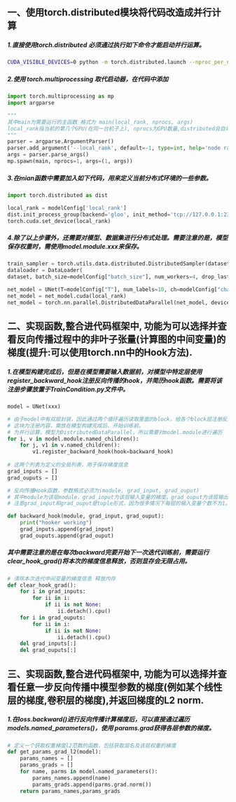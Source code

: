 ## 一、使用torch.distributed模块将代码改造成并行计算

#####  1.直接使用torch.distributed 必须通过执行如下命令才能启动并行运算。

``` bash
CUDA_VISIBLE_DEVICES=0 python -m torch.distributed.launch --nproc_per_node=1 --use_env MainCondition.py
```

##### 2.使用 torch.multiprocessing 取代启动器，在代码中添加

```python
import torch.multiprocessing as mp
import argparse

""" 
其中main为需要运行的主函数 格式为 main(local_rank, nprocs, args)
local_rank指当前的第几个GPU(在同一台机子上), nprocs为GPU数量,distributed会自动在args中传入如local_rank之类的参数，使用torch.multiprocessing 则可以直接在main函数中传入，可以省略args，并且也不需要使用如1中所示的bash命令。
"""
parser = argparse.ArgumentParser()
parser.add_argument('--local_rank', default=-1, type=int, help='node rank for distributed training')
args = parser.parse_args()
mp.spawn(main, nprocs=1, args=(1, args))
```

##### 3.在mian函数中需要加入如下代码，用来定义当前分布式环境的一些参数。

```python
import torch.distributed as dist

local_rank = modelConfig['local_rank']
dist.init_process_group(backend='gloo', init_method='tcp://127.0.0.1:23456', world_size=1,rank=local_rank)
torch.cuda.set_device(local_rank)
```

##### 4.除了以上步骤外，还需要对模型、数据集进行分布式处理。需要注意的是，模型保存权重时，需使用model.module.xxx来保存。

```python
train_sampler = torch.utils.data.distributed.DistributedSampler(dataset)
dataloader = DataLoader(
dataset, batch_size=modelConfig["batch_size"], num_workers=4, drop_last=True, pin_memory=True,sampler=train_sampler)

net_model = UNet(T=modelConfig["T"], num_labels=10, ch=modelConfig["channel"], ch_mult=modelConfig["channel_mult"],num_res_blocks=modelConfig["num_res_blocks"], dropout=modelConfig["dropout"])
net_model = net_model.cuda(local_rank)
net_model = torch.nn.parallel.DistributedDataParallel(net_model, device_ids=[local_rank],)
```

## 二、实现函数,整合进代码框架中, 功能为可以选择并查看反向传播过程中的非叶子张量(计算图的中间变量)的梯度(提升:可以使用torch.nn中的Hook方法).



##### 1.在模型构建完成后，但是在模型需要输入数据前，对模型中特定层使用register_backward_hook注册反向传播的hook，并简历hook函数。需要将该注册步骤放置于TrainCondition.py文件中。

```python
model = UNet(xxx)

# 由于model中有双层封装，因此通过两个循环遍历读取里面的block，给各个block层注册反向传播hook。
# 这块为注册内容，需放在模型构建完成后、开始训练前。
# 为并行运算，模型为DistributedDataParallel，所以需要对model.module进行遍历
for i, v in model.module.named_children():
	for j, v1 in v.named_children():
		v1.register_backward_hook(hook=backward_hook)
        
# 这两个列表为定义的全局列表，用于保存梯度信息
grad_inputs = []
grad_ouputs = []

# 反向传播Hook函数，参数格式必须为(module, grad_input, grad_ouput)
# 其中module为该层module，grad_input为该层输入变量的梯度，grad_ouput为该层输出变量的梯度。
# 注意grad_input和grad_ouput是tuple形式，因为很多情况下每层的输入变量个数不为1。

def backward_hook(module, grad_input, grad_ouput):
    print("hooker working")
    grad_inputs.append(grad_input)
    grad_ouputs.append(grad_ouput)
```

##### 其中需要注意的是在每次backward完要开始下一次迭代训练前，需要运行clear_hook_grad()将本次的梯度信息释放，否则显存会无限占用。

```python
# 清除本次迭代中间变量的梯度信息 释放内存
def clear_hook_grad():
    for i in grad_inputs:
        for ii in i:
            if ii is not None:
                ii.detach().cpu()
    for i in grad_ouputs:
        for ii in i:
            if ii is not None:
                ii.detach().cpu()
    del grad_inputs[:]
    del grad_ouputs[:]
```

<div style="page-break-after: always;"></div>


## 三、实现函数,整合进代码框架中, 功能为可以选择并查看任意一步反向传播中**模型参数的梯度**(例如某个线性层的梯度,卷积层的梯度),并返回梯度的L2 norm.

##### 1.在loss.backward()进行反向传播计算梯度后，可以直接通过遍历models.named_parameters()，使用 params.grad获得各层参数的梯度。

```python
# 定义一个获取权重梯度l2范数的函数，包括获取层名及该层权重的梯度
def get_params_grad_l2(model):
    params_names = []
    params_grads = []
    for name, parms in model.named_parameters():
        params_names.append(name)
        params_grads.append(parms.grad.norm())
    return params_names,params_grads
```


